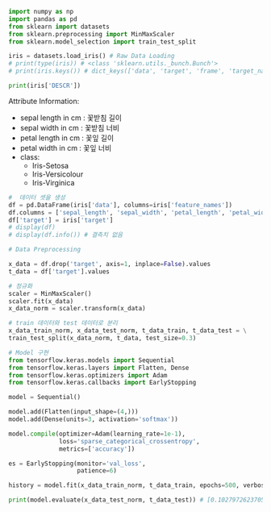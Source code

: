 ```python
import numpy as np
import pandas as pd
from sklearn import datasets
from sklearn.preprocessing import MinMaxScaler
from sklearn.model_selection import train_test_split

iris = datasets.load_iris() # Raw Data Loading
# print(type(iris)) # <class 'sklearn.utils._bunch.Bunch'>
# print(iris.keys()) # dict_keys(['data', 'target', 'frame', 'target_names', 'DESCR', 'feature_names', 'filename', 'data_module'])
```
```python
print(iris['DESCR']) 
```
Attribute Information:
  - sepal length in cm : 꽃받침 길이
  - sepal width in cm : 꽃받침 너비
  - petal length in cm : 꽃잎 길이
  - petal width in cm : 꽃잎 너비
  - class:
      - Iris-Setosa
      - Iris-Versicolour
      - Iris-Virginica
```python
#  데이터 셋을 생성
df = pd.DataFrame(iris['data'], columns=iris['feature_names'])
df.columns = ['sepal_length', 'sepal_width', 'petal_length', 'petal_width']
df['target'] = iris['target']
# display(df)
# display(df.info()) # 결측치 없음
```
```python
# Data Preprocessing

x_data = df.drop('target', axis=1, inplace=False).values
t_data = df['target'].values

# 정규화
scaler = MinMaxScaler()
scaler.fit(x_data)
x_data_norm = scaler.transform(x_data)

# train 데이터와 test 데이터로 분리
x_data_train_norm, x_data_test_norm, t_data_train, t_data_test = \
train_test_split(x_data_norm, t_data, test_size=0.3)
```
```python
# Model 구현
from tensorflow.keras.models import Sequential
from tensorflow.keras.layers import Flatten, Dense
from tensorflow.keras.optimizers import Adam
from tensorflow.keras.callbacks import EarlyStopping

model = Sequential()

model.add(Flatten(input_shape=(4,)))
model.add(Dense(units=3, activation='softmax'))

model.compile(optimizer=Adam(learning_rate=1e-1),
              loss='sparse_categorical_crossentropy',
              metrics=['accuracy'])

es = EarlyStopping(monitor='val_loss',
                   patience=6)

history = model.fit(x_data_train_norm, t_data_train, epochs=500, verbose=1, validation_split=0.2, callbacks=[es])
```
```python
print(model.evaluate(x_data_test_norm, t_data_test)) # [0.1027972623705864, 0.9555555582046509]
```
